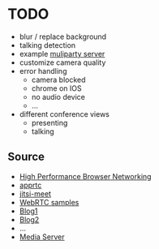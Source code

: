 # TODO
- blur / replace background
- talking detection 
- example [muliparty server](https://hpbn.co/webrtc/#multiparty-architectures)
- customize camera quality
- error handling
  - camera blocked
  - chrome on IOS
  - no audio device
  - ...
- different conference views
  - presenting 
  - talking


## Source
- [High Performance Browser Networking](https://hpbn.co/webrtc)
- [apprtc](https://github.com/webrtc/apprtc)
- [jitsi-meet](https://github.com/jitsi/jitsi-meet)
- [WebRTC samples](https://webrtc.github.io/samples/)
- [Blog1](https://bloggeek.me/how-many-users-webrtc-call/)
- [Blog2](https://bloggeek.me/media-server-for-webrtc-broadcast/)
- ...
- [Media Server](https://ourcodeworld.com/articles/read/1212/top-5-best-open-source-webrtc-media-server-projects)
